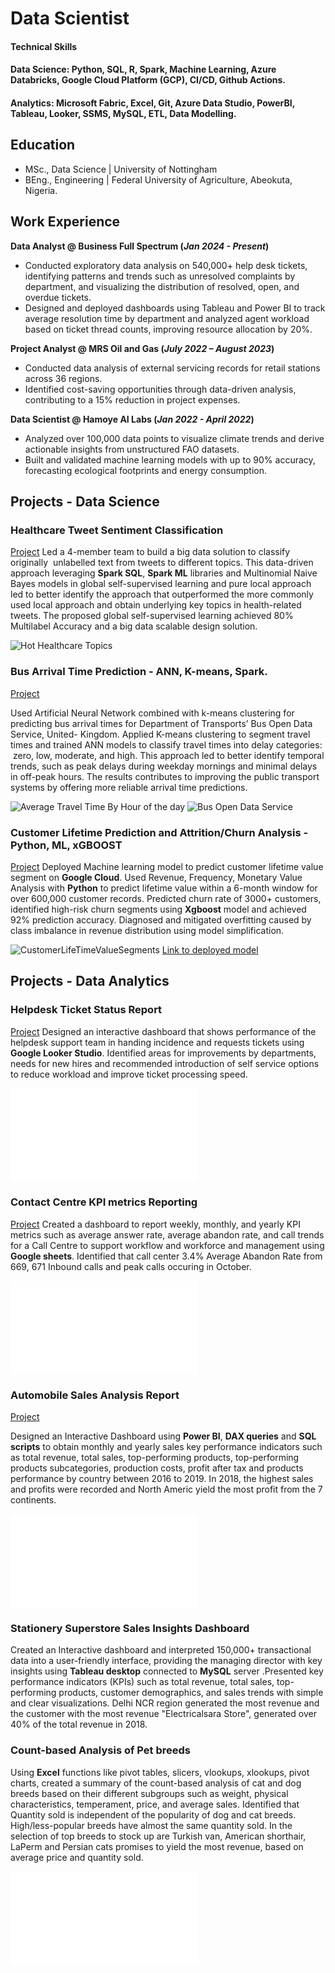 # Data Scientist

#### Technical Skills 
#### Data Science: Python, SQL, R, Spark, Machine Learning, Azure Databricks, Google Cloud Platform (GCP), CI/CD, Github Actions.
#### Analytics: Microsoft Fabric, Excel, Git, Azure Data Studio, PowerBI, Tableau, Looker, SSMS, MySQL, ETL, Data Modelling.


## Education
- MSc., Data Science | University of Nottingham
- BEng., Engineering | Federal University of Agriculture, Abeokuta, Nigeria.

## Work Experience
**Data Analyst @ Business Full Spectrum (_Jan 2024 - Present_)**
  - Conducted exploratory data analysis on 540,000+ help desk tickets, identifying patterns and trends such as unresolved complaints by department, and visualizing the distribution of resolved, open, and overdue tickets.
  - Designed and deployed dashboards using Tableau and Power BI to track average resolution time by department and analyzed agent workload based on ticket thread counts, improving resource allocation by 20%.
    
**Project Analyst @ MRS Oil and Gas (_July 2022 – August 2023_)**
  - Conducted data analysis of external servicing records for retail stations across 36 regions.
  - Identified cost-saving opportunities through data-driven analysis, contributing to a 15% reduction in project expenses. 

**Data Scientist @ Hamoye AI Labs  (_Jan 2022 - April 2022_)**
  - Analyzed over 100,000 data points to visualize climate trends and derive actionable insights from unstructured FAO datasets.
  - Built and validated machine learning models with up to 90% accuracy, forecasting ecological footprints and energy consumption. 

## Projects - Data Science
### Healthcare Tweet Sentiment Classification
[Project](https://github.com/helen-oy/Big-Data-Analytics-projects)
Led a 4-member team to build a big data solution to classify originally  unlabelled text from tweets to different topics. This data-driven approach leveraging **Spark SQL**, **Spark ML** libraries and Multinomial Naive Bayes models in global self-supervised learning and pure local approach led to better identify the approach that outperformed the more commonly used local approach and obtain underlying key topics in health-related tweets. The proposed global self-supervised learning achieved 80% Multilabel Accuracy and a big data scalable design solution.

![Hot Healthcare Topics](imgfolder/tweetsPicture.png)

### Bus Arrival Time Prediction - ANN, K-means, Spark.
[Project](https://github.com/helen-oy/Transport-Data-Analysis-Big-data-project-)

Used Artificial Neural Network combined with k-means clustering for predicting bus arrival times for Department of Transports’ Bus Open Data Service, United- Kingdom. Applied K-means clustering to segment travel times and trained ANN models to classify travel times into delay categories:  zero, low, moderate, and high. This approach led to better identify temporal trends, such as peak delays during weekday mornings and minimal delays in off-peak hours. The results contributes to improving the public transport systems by offering more reliable arrival time predictions.

![Average Travel Time By Hour of the day](imgfolder/AverageTravelTimebyHouroftheDay.png) ![Bus Open Data Service](imgfolder/bodsimage.jpeg)

### Customer Lifetime Prediction and Attrition/Churn Analysis - Python, ML, xGBOOST
[Project](https://github.com/helen-oy/Customer_Lifetime_Value_ML_Model)
Deployed Machine learning model to predict customer lifetime value segment on **Google Cloud**. Used Revenue, Frequency, Monetary Value Analysis with  **Python** to predict lifetime value within a 6-month window for over 600,000 customer records. Predicted churn rate of 3000+ customers, identified high-risk churn segments using **Xgboost** model and  achieved 92% prediction accuracy. Diagnosed and mitigated overfitting caused by class imbalance in revenue distribution using model simplification.

![CustomerLifeTimeValueSegments](imgfolder/clvprediction.png) [Link to deployed model]()


## Projects - Data Analytics

### Helpdesk Ticket Status Report
[Project](https://lookerstudio.google.com/reporting/2b302444-1d67-4be8-a9e2-ae1bdabfb073)
Designed an interactive dashboard that shows performance of the helpdesk support team in handing incidence and requests tickets using **Google Looker Studio**. Identified areas for improvements by departments, needs for new hires and recommended introduction of self service options to reduce workload and improve ticket processing speed.

![Helpdesk Ticket Report](imgfolder/Helpdesk_ticket_Looker_Report.pdf)

### Contact Centre KPI metrics Reporting
[Project](https://docs.google.com/spreadsheets/d/1C1dyJY6WyH9LOfsDYhYvVm60t2eqBTHzQCTRJGB4S2M/edit?gid=34913950#gid=34913950)
Created a dashboard to report weekly, monthly, and yearly KPI metrics such as average answer rate, average abandon rate, and call trends for a Call Centre to support workflow and workforce and management using **Google sheets**. Identified that call center 3.4% Average Abandon Rate from 669, 671 Inbound calls and peak calls occuring in October.

![Contact Centre KPI metrics report](imgfolder/CallCenter_KPI'sDashboard.pdf)

### Automobile Sales Analysis Report
[Project](https://app.powerbi.com/view?r=eyJrIjoiMjc4YzFmOTMtMTY2MC00YTYyLTlhNTMtNWFmOGEwMGJjMmQwIiwidCI6ImNlZWI4M2FiLTMzOTItNGViYy05ZWYxLTNmYTc2YmYzYzI0MiJ9
 )
 
Designed an Interactive Dashboard using **Power BI**, **DAX queries** and **SQL** **scripts** to obtain monthly and yearly sales key performance indicators such as total revenue, total sales, top-performing products, top-performing products subcategories, production costs, profit after tax and products performance by country between 2016 to 2019. In 2018, the highest sales and profits were recorded and North Americ yield the most profit from the 7 continents.

![Automobile Sales Analysis Dashboard](imgfolder/AutomobileSalesAnalysisReport.pdf)


### Stationery Superstore Sales Insights Dashboard
Created an Interactive dashboard and interpreted 150,000+  transactional data into a user-friendly interface, providing the managing director with key insights using **Tableau desktop** connected to **MySQL** server .Presented key performance indicators (KPIs) such as total revenue, total sales, top-performing products, customer demographics, and sales trends with simple and clear visualizations. Delhi NCR region generated the most revenue and the customer with the most revenue "Electricalsara Store", generated over 40% of the total revenue in 2018. 

### Count-based Analysis of Pet breeds 
Using **Excel** functions like pivot tables, slicers, vlookups, xlookups, pivot charts, created a summary of the count-based analysis of cat and dog breeds based on their different subgroups such as weight, physical characteristics, temperament, price, and average sales. Identified that Quantity sold is independent of the popularity of dog and cat breeds. High/less-popular breeds have almost the same quantity sold. In the selection of top breeds to stock up are Turkish van, American shorthair, LaPerm and Persian cats promises to yield the most revenue, based on average price and quantity sold.

![Count Based Analysis of Pet Breeds](PetDSwithQtySoldresult.pdf)
 









